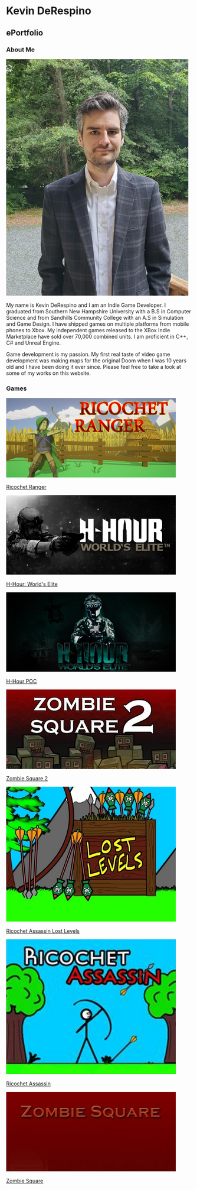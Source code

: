 # Kevin DeRespino
## ePortfolio

### About Me

![Image](images/TitleImages/KevinDeRespino.jpg)

My name is Kevin DeRespino and I am an Indie Game Developer. I graduated from Southern New Hampshire University with a B.S in Computer Science and from Sandhills Community College with an A.S in Simulation and Game Design. I have shipped games on multiple platforms from mobile phones to Xbox. My independent games released to the XBox Indie Marketplace have sold over 70,000 combined units. I am proficient in C++, C# and Unreal Engine.

Game development is my passion. My first real taste of video game development was making maps for the original Doom when I was 10 years old and I have been doing it ever since. Please feel free to take a look at some of my works on this website.

  

### Games

![Image](images/TitleImages/RicochetRanger_TitleImage.jpg)

[Ricochet Ranger](https://kevinderespino.github.io/ePortfolio/ricochetranger)

![Image](images/TitleImages/HHour_TitleImage.jpg)

[H-Hour: World's Elite](https://kevinderespino.github.io/ePortfolio/hhour)

![Image](images/TitleImages/HHourPOC_TitleImage.jpg)

[H-Hour POC](https://kevinderespino.github.io/ePortfolio/hhourpoc)

![Image](images/TitleImages/ZombieSquare2_TitleImage.jpg)

[Zombie Square 2](https://kevinderespino.github.io/ePortfolio/zombiesquare2)

![Image](images/TitleImages/RALL_TitleImage.jpg)

[Ricochet Assassin Lost Levels](https://kevinderespino.github.io/ePortfolio/ricochetassassinll)

![Image](images/TitleImages/RA_TitleImage.jpg)

[Ricochet Assassin](https://kevinderespino.github.io/ePortfolio/ricochetassassin)

![Image](images/TitleImages/ZombieSquare_TitleImage.jpg)

[Zombie Square](https://kevinderespino.github.io/ePortfolio/zombiesquare)


